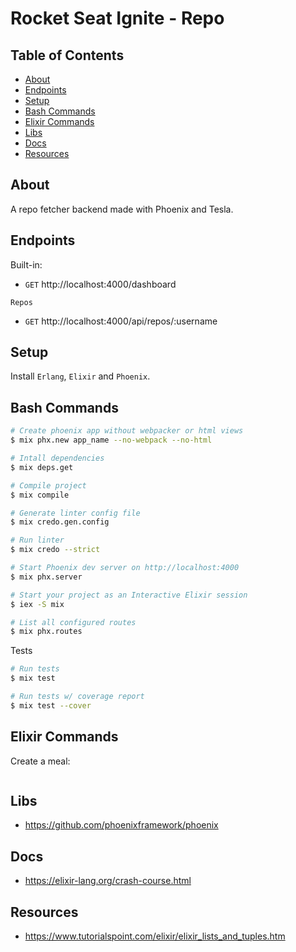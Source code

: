 # Rocket Seat Ignite - Repo

## Table of Contents

- [About](#about)
- [Endpoints](#endpoints)
- [Setup](#setup)
- [Bash Commands](#bash_commands)
- [Elixir Commands](#elixir_commands)
- [Libs](#libs)
- [Docs](#docs)
- [Resources](#resources)

## About <a name = "about"></a>

A repo fetcher backend made with Phoenix and Tesla.

## Endpoints <a name = "endpoints"></a>

Built-in:

- `GET` http://localhost:4000/dashboard

`Repos`

- `GET` http://localhost:4000/api/repos/:username

## Setup <a name = "setup"></a>

Install `Erlang`, `Elixir` and `Phoenix`.

## Bash Commands <a name = "bash_commands"></a>

```bash
# Create phoenix app without webpacker or html views
$ mix phx.new app_name --no-webpack --no-html

# Intall dependencies
$ mix deps.get

# Compile project
$ mix compile

# Generate linter config file
$ mix credo.gen.config

# Run linter
$ mix credo --strict

# Start Phoenix dev server on http://localhost:4000
$ mix phx.server

# Start your project as an Interactive Elixir session
$ iex -S mix

# List all configured routes
$ mix phx.routes
```

Tests

```bash
# Run tests
$ mix test

# Run tests w/ coverage report
$ mix test --cover
```

## Elixir Commands <a name = "elixir_commands"></a>

Create a meal:

```elixir

```

## Libs <a name = "libs"></a>

- https://github.com/phoenixframework/phoenix

## Docs <a name = "docs"></a>

- https://elixir-lang.org/crash-course.html

## Resources <a name = "resources"></a>

- https://www.tutorialspoint.com/elixir/elixir_lists_and_tuples.htm
